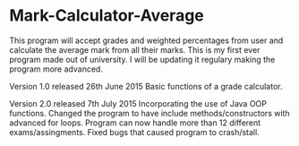 # Mark-Calculator-Average
This program will accept grades and weighted percentages from user and calculate the average mark from all their marks.
This is my first ever program made out of university. I will be updating it regulary making the program more advanced.

Version 1.0 released 26th June 2015
Basic functions of a grade calculator.


Version 2.0 released 7th July 2015
Incorporating the use of Java OOP functions.
Changed the program to have include methods/constructors with advanced for loops.
Program can now handle more than 12 different exams/assingments.
Fixed bugs that caused program to crash/stall.
